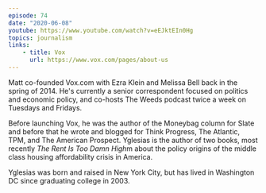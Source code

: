 ```yaml
---
episode: 74
date: "2020-06-08"
youtube: https://www.youtube.com/watch?v=eEJktEIn0Hg
topics: journalism
links:
    - title: Vox
      url: https://www.vox.com/pages/about-us
---
```

Matt co-founded Vox.com with Ezra Klein and Melissa Bell back in the spring of 2014. He's currently a senior correspondent focused on politics and economic policy, and co-hosts The Weeds podcast twice a week on Tuesdays and Fridays.

Before launching Vox, he was the author of the Moneybag column for Slate and before that he wrote and blogged for Think Progress, The Atlantic, TPM, and The American Prospect. Yglesias is the author of two books, most recently *The Rent Is Too Damn High*m about the policy origins of the middle class housing affordability crisis in America.

Yglesias was born and raised in New York City, but has lived in Washington DC since graduating college in 2003.
